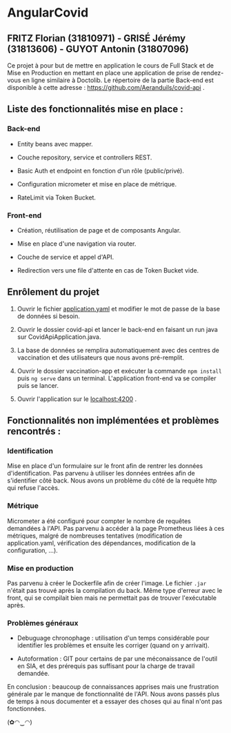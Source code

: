 # AngularCovid
## FRITZ Florian (31810971) - GRISÉ Jérémy (31813606) - GUYOT Antonin (31807096)

Ce projet à pour but de mettre en application le cours de Full Stack et de Mise en Production en mettant en place une application de prise de rendez-vous en ligne similaire à Doctolib. Le répertoire de la partie Back-end est disponible à cette adresse : https://github.com/Aeranduils/covid-api .

## Liste des fonctionnalités mise en place :
### Back-end

- Entity beans avec mapper.

- Couche repository, service et controllers REST.

- Basic Auth et endpoint en fonction d'un rôle (public/privé).

- Configuration micrometer et mise en place de métrique.

- RateLimit via Token Bucket.

### Front-end

- Création, réutilisation de page et de composants Angular.

- Mise en place d'une navigation via router.

- Couche de service et appel d'API.

- Redirection vers une file d'attente en cas de Token Bucket vide.

## Enrôlement du projet

1. Ouvrir le fichier [application.yaml](https://github.com/Aeranduils/covid-api/blob/master/src/main/resources/application.yaml) et modifier le mot de passe de la base de données si besoin.

2. Ouvrir le dossier covid-api et lancer le back-end en faisant un run java sur CovidApiApplication.java.

3. La base de données se remplira automatiquement avec des centres de vaccination et des utilisateurs que nous avons pré-remplit.

4. Ouvrir le dossier vaccination-app et exécuter la commande ``npm install`` puis ``ng serve`` dans un terminal. L'application front-end va se compiler puis se lancer.

5. Ouvrir l'application sur le [localhost:4200](http://localhost:4200/) .

## Fonctionnalités non implémentées et problèmes rencontrés :
### Identification

Mise en place d'un formulaire sur le front afin de rentrer les données d'identification. Pas parvenu à utiliser les données entrées afin de s'identifier côté back. Nous avons un problème du côté de la requête http qui refuse l'accès.

### Métrique

Micrometer a été configuré pour compter le nombre de requêtes demandées à l'API. Pas parvenu à accéder à la page Prometheus liées à ces métriques, malgré de nombreuses tentatives (modification de application.yaml, vérification des dépendances, modification de la configuration, ...).

### Mise en production

Pas parvenu à créer le Dockerfile afin de créer l'image. Le fichier ``.jar`` n'était pas trouvé après la compilation du back. Même type d'erreur avec le front, qui se compilait bien mais ne permettait pas de trouver l'exécutable après.

### Problèmes généraux
- Debuguage chronophage : utilisation d'un temps considérable pour identifier les problèmes et ensuite les corriger (quand on y arrivait).

- Autoformation : GIT pour certains de par une méconaissance de l'outil en SIA, et des prérequis pas suffisant pour la charge de travail demandée.

En conclusion : beaucoup de connaissances apprises mais une frustration générale par le manque de fonctionnalité de l'API. Nous avons passés plus de temps à nous documenter et a essayer des choses qui au final n'ont pas fonctionnées. 

(✿◠‿◠)
